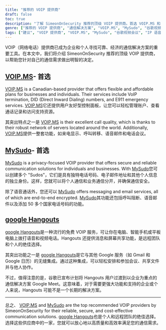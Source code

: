 ```yaml
---
title: "推荐的 VOIP 提供商"
draft: false
toc: true
description: "了解 SimeonOnSecurity 推荐的顶级 VOIP 提供商。首选 VOIP.MS 和 MySudo，为您的个人或业务需求提供可靠、安全的通信解决方案。此外，您还可以通过 google Hangouts 与朋友和家人保持联系。"
genre: ["推荐的 VOIP 提供商", "通信解决方案", "VOIP.MS", "MySudo", "谷歌视频会议", "IP 语音", "商务交流", "安全通信", "经济高效的通信"]
tags: ["建议", "VOIP 提供商", "VOIP.MS", "MySudo", "谷歌视频会议", "IP 语音", "商务交流", "安全通信", "经济高效的通信", "通信解决方案", "可靠的通信", "注重隐私", "端对端加密", "通话质量", "来电显示", "呼叫转移", "语音信箱", "电话会议", "信息传递", "电子邮件服务", "呼叫阻断", "远程团队", "整合", "谷歌服务"]
---
```


VOIP（网络电话）提供商已成为企业和个人寻找可靠、经济的通信解决方案的重要工具。在本文中，我们将介绍 SimeonOnSecurity 推荐的顶级 VOIP 提供商，以帮助您针对自己的通信需求做出明智的决定。

## [VOIP.MS](https://voip.ms)- **首选**

[VOIP.MS](https://voip.ms) is a Canadian-based provider that offers flexible and affordable plans for businesses and individuals. Their services include VoIP termination, DID (Direct Inward Dialing) numbers, and E911 emergency services. [VOIP.MS](https://voip.ms)它还提供用户友好型控制面板，让您可以轻松管理账户、查看通话记录和访问支持资源。

其突出特点之一是 [VOIP.MS](https://voip.ms) is their excellent call quality, which is thanks to their robust network of servers located around the world. Additionally, [VOIP.MS](https://voip.ms)提供一整套功能，如来电显示、呼叫转移、语音邮件和电话会议。

## [MySudo](https://mysudo.com/)- **首选**

[MySudo](https://mysudo.com/) is a privacy-focused VOIP provider that offers secure and reliable communication solutions for individuals and businesses. With [MySudo](https://mysudo.com/)您可以创建多个 "Sudos"，它们是具有独特电话号码、电子邮件地址和其他个人信息的独立身份。这样，您就可以将个人通信和业务通信分开，并确保通信安全。

除了语音通话外，您还可以 [MySudo](https://mysudo.com/) offers messaging and email services, all of which are end-to-end encrypted. [MySudo](https://mysudo.com/)其功能还包括呼叫阻断、语音邮件以及添加 50 多个国家电话号码的功能。

## [google Hangouts](https://hangouts.google.com)

[google Hangouts](https://hangouts.google.com)是一种流行的免费 VOIP 服务，可让你在电脑、智能手机或平板电脑上拨打语音和视频电话。Hangouts 还提供消息和屏幕共享功能，是远程团队和个人的绝佳选择。

其突出功能之一是 [google Hangouts](https://hangouts.google.com)是它与其他 Google 服务（如 Gmail 和 Google 日历）的无缝集成。通过这种集成，可以轻松安排和参加会议、共享文件并与他人协作。

不过，值得注意的是，谷歌已宣布计划将 Hangouts 用户过渡到以企业为重点的通信解决方案 Google Meet。这意味着，对于需要更强大功能和支持的企业或个人来说，Hangouts 可能不是一个长期的解决方案。

____

总之、 [VOIP.MS](https://voip.ms) and [MySudo](https://mysudo.com/) are the top recommended VOIP providers by SimeonOnSecurity for their reliable, secure, and cost-effective communication solutions. [google Hangouts](https://hangouts.google.com)也是个人和远程团队的绝佳选择。选择这些供应商中的一家，您就可以放心地以高质量和高效率满足您的通信需求。
